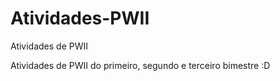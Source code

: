 # Atividades-PWII
Atividades de PWII

Atividades de PWII do primeiro, segundo e terceiro bimestre :D
